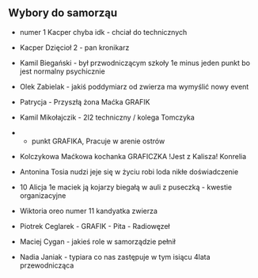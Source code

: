 ## Wybory do samorząu

- numer 1 Kacper chyba idk - chciał do technicznych

- Kacper Dzięcioł 2 - pan kronikarz
- Kamil Biegański - był przwodniczącym szkoły 1e minus jeden punkt bo jest normalny psychicznie
-  Olek Zabielak - jakiś poddymiarz od zwierza ma wymyślić nowy event
-  Patrycja - Przyszłą żona Maćka GRAFIK 
-  Kamil Mikołajczik - 2I2 techniczny / kolega Tomczyka 
-  + punkt GRAFIKA, Pracuje w arenie ostrów
-  Kolczykowa Maćkowa kochanka GRAFICZKA !Jest z Kalisza! Konrelia
-  Antonina  Tosia nudzi jeje się w życiu robi loda nikłe doświadczenie
-   10 Alicja 1e maciek ją kojarzy biegałą w auli z puseczką  - kwestie organizacyjne
-   Wiktoria oreo numer 11 kandyatka zwierza
-   Piotrek Ceglarek - GRAFIK - Pita - Radiowęzeł
-   Maciej Cygan - jakieś role w samorządzie pełnił
-   Nadia Janiak - typiara co nas zastępuje w tym isiącu 4lata przewodnicząca 